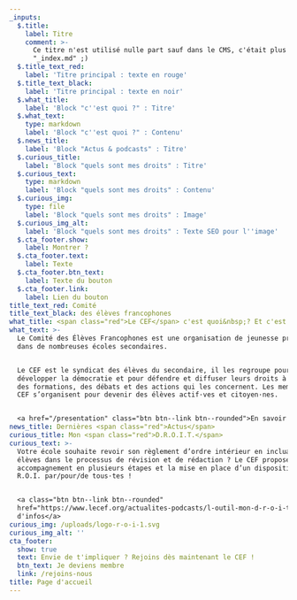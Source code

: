 ```yaml
---
_inputs:
  $.title:
    label: Titre
    comment: >-
      Ce titre n'est utilisé nulle part sauf dans le CMS, c'était plus clair que
      "_index.md" ;)
  $.title_text_red:
    label: 'Titre principal : texte en rouge'
  $.title_text_black:
    label: 'Titre principal : texte en noir'
  $.what_title:
    label: 'Block "c''est quoi ?" : Titre'
  $.what_text:
    type: markdown
    label: 'Block "c''est quoi ?" : Contenu'
  $.news_title:
    label: 'Block "Actus & podcasts" : Titre'
  $.curious_title:
    label: 'Block "quels sont mes droits" : Titre'
  $.curious_text:
    type: markdown
    label: 'Block "quels sont mes droits" : Contenu'
  $.curious_img:
    type: file
    label: 'Block "quels sont mes droits" : Image'
  $.curious_img_alt:
    label: 'Block "quels sont mes droits" : Texte SEO pour l''image'
  $.cta_footer.show:
    label: Montrer ?
  $.cta_footer.text:
    label: Texte
  $.cta_footer.btn_text:
    label: Texte du bouton
  $.cta_footer.link:
    label: Lien du bouton
title_text_red: Comité
title_text_black: des élèves francophones
what_title: <span class="red">Le CEF</span> c'est quoi&nbsp;? Et c'est qui&nbsp;?
what_text: >-
  Le Comité des Élèves Francophones est une organisation de jeunesse présente
  dans de nombreuses écoles secondaires.


  Le CEF est le syndicat des élèves du secondaire, il les regroupe pour
  développer la démocratie et pour défendre et diffuser leurs droits à travers
  des formations, des débats et des actions qui les concernent. Les membres du
  CEF s’organisent pour devenir des élèves actif·ves et citoyen·nes.


  <a href="/presentation" class="btn btn--link btn--rounded">En savoir plus</a>
news_title: Dernières <span class="red">Actus</span>
curious_title: Mon <span class="red">D.R.O.I.T.</span>
curious_text: >-
  Votre école souhaite revoir son règlement d’ordre intérieur en incluant les
  élèves dans le processus de révision et de rédaction ? Le CEF propose un
  accompagnement en plusieurs étapes et la mise en place d’un dispositif pour un
  R.O.I. par/pour/de tous·tes !


  <a class="btn btn--link btn--rounded"
  href="https://www.lecef.org/actualites-podcasts/l-outil-mon-d-r-o-i-t/">Plus
  d'infos</a>
curious_img: /uploads/logo-r-o-i-1.svg
curious_img_alt: ''
cta_footer:
  show: true
  text: Envie de t'impliquer ? Rejoins dès maintenant le CEF !
  btn_text: Je deviens membre
  link: /rejoins-nous
title: Page d'accueil
---
```

